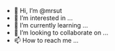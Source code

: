 - 👋 Hi, I’m @mrsut
- 👀 I’m interested in ...
- 🌱 I’m currently learning ...
- 💞️ I’m looking to collaborate on ...
- 📫 How to reach me ...

<!---
mrsut/mrsut is a ✨ special ✨ repository because its `README.md` (this file) appears on your GitHub profile.
You can click the Preview link to take a look at your changes.
--->
